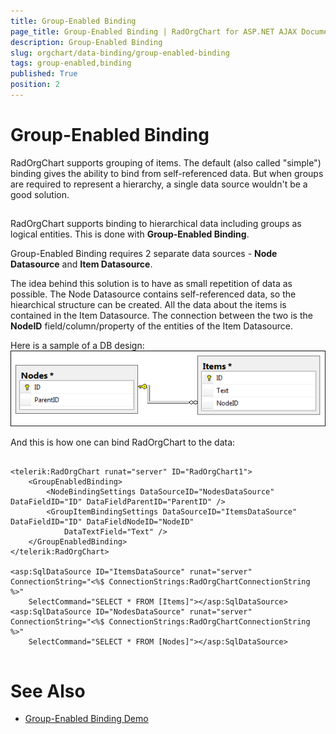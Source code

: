 ```yaml
---
title: Group-Enabled Binding
page_title: Group-Enabled Binding | RadOrgChart for ASP.NET AJAX Documentation
description: Group-Enabled Binding
slug: orgchart/data-binding/group-enabled-binding
tags: group-enabled,binding
published: True
position: 2
---
```


# Group-Enabled Binding



RadOrgChart supports grouping of items. The default (also called "simple") binding gives the ability to bind from self-referenced data. But when groups are required to represent a hierarchy, a single data source wouldn't be a good solution.

## 

RadOrgChart supports binding to hierarchical data including groups as logical entities. This is done with **Group-Enabled Binding**.

Group-Enabled Binding requires 2 separate data sources - **Node Datasource** and **Item Datasource**.

The idea behind this solution is to have as small repetition of data as possible. The Node Datasource contains self-referenced data, so the hiearchical structure can be created. All the data about the items is contained in the Item Datasource. The connection between the two is the **NodeID** field/column/property of the entities of the Item Datasource.

Here is a sample of a DB design:
![radorgchart-group-enabled-binding](images/radorgchart-group-enabled-binding.png)

And this is how one can bind RadOrgChart to the data:

````ASPNET

<telerik:RadOrgChart runat="server" ID="RadOrgChart1">
	<GroupEnabledBinding>
		<NodeBindingSettings DataSourceID="NodesDataSource" DataFieldID="ID" DataFieldParentID="ParentID" />
		<GroupItemBindingSettings DataSourceID="ItemsDataSource" DataFieldID="ID" DataFieldNodeID="NodeID"
			DataTextField="Text" />
	</GroupEnabledBinding>
</telerik:RadOrgChart>

<asp:SqlDataSource ID="ItemsDataSource" runat="server" ConnectionString="<%$ ConnectionStrings:RadOrgChartConnectionString %>"
	SelectCommand="SELECT * FROM [Items]"></asp:SqlDataSource>
<asp:SqlDataSource ID="NodesDataSource" runat="server" ConnectionString="<%$ ConnectionStrings:RadOrgChartConnectionString %>"
	SelectCommand="SELECT * FROM [Nodes]"></asp:SqlDataSource>
	
````



# See Also

 * [Group-Enabled Binding Demo](http://demos.telerik.com/aspnet-ajax/orgchart/examples/groupenabledbinding/defaultcs.aspx)
